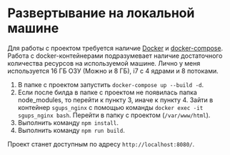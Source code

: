 # Развертывание на локальной машине

Для работы с проектом требуется наличие [Docker](https://docs.docker.com/get-docker/) и [docker-compose](https://docs.docker.com/compose/install/).
Работа с docker-контейнерами подразумевает наличие достаточного количества ресурсов на используемой машине. Лично у меня используется 16 ГБ ОЗУ (Можно и 8 ГБ), i7 с 4 ядрами и 8 потоками.

1. В папке с проектом запустить `docker-compose up --build -d`.
2. Если после билда в папке с проектом не появилась папка node_modules, то перейти к пункту 3, иначе к пункту 4.
Зайти в контейнер `sgups_nginx` с помощью команды `docker exec -it sgups_nginx bash`. Перейти в папку с проектом (`/var/www/html`).
3. Выполнить команду `npm install`.
4. Выполнить команду `npm run build`.

Проект станет доступным по адресу `http://localhost:8080/`.
